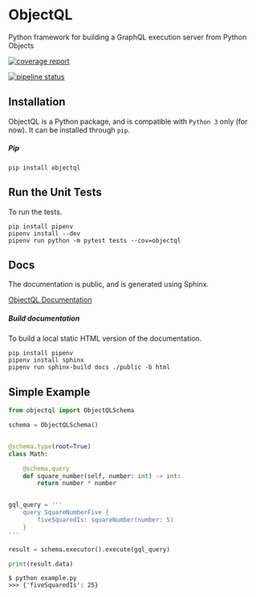 # ObjectQL
Python framework for building a GraphQL execution server from Python Objects

[![coverage report](https://gitlab.com/kiwi-ninja/objectql/badges/master/coverage.svg)](https://gitlab.com/kiwi-ninja/pygql/commits/master)

[![pipeline status](https://gitlab.com/kiwi-ninja/objectql/badges/master/pipeline.svg)](https://gitlab.com/kiwi-ninja/pygql/commits/master)

## Installation
ObjectQL is a Python package, and is compatible with `Python 3` only (for now). It can be installed through `pip`.

##### Pip
```
pip install objectql
```

## Run the Unit Tests
To run the tests.
```
pip install pipenv
pipenv install --dev
pipenv run python -m pytest tests --cov=objectql
```

## Docs

The documentation is public, and is generated using Sphinx.

[ObjectQL Documentation](http://www.objectql.com)

##### Build documentation
To build a local static HTML version of the documentation.
```
pip install pipenv
pipenv install sphinx
pipenv run sphinx-build docs ./public -b html
```

## Simple Example
``` python
from objectql import ObjectQLSchema

schema = ObjectQLSchema()


@schema.type(root=True)
class Math:

    @schema.query
    def square_number(self, number: int) -> int:
        return number * number


gql_query = '''
    query SquareNumberFive {
        fiveSquaredIs: squareNumber(number: 5)
    }
'''

result = schema.executor().execute(gql_query)

print(result.data)
```

``` text
$ python example.py
>>> {'fiveSquaredIs': 25}
```